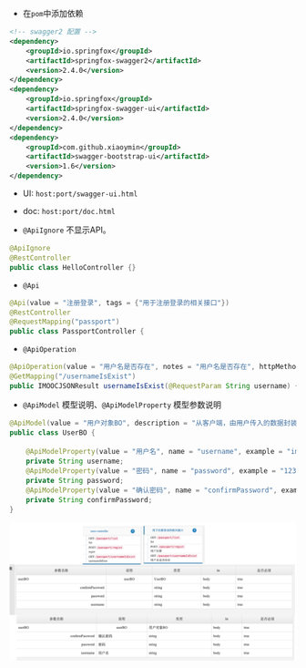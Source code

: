* 在`pom`中添加依赖

```xml
<!-- swagger2 配置 -->
<dependency>
    <groupId>io.springfox</groupId>
    <artifactId>springfox-swagger2</artifactId>
    <version>2.4.0</version>
</dependency>
<dependency>
    <groupId>io.springfox</groupId>
    <artifactId>springfox-swagger-ui</artifactId>
    <version>2.4.0</version>
</dependency>
<dependency>
    <groupId>com.github.xiaoymin</groupId>
    <artifactId>swagger-bootstrap-ui</artifactId>
    <version>1.6</version>
</dependency>
```

* UI: `host:port/swagger-ui.html`
* doc: `host:port/doc.html`

* `@ApiIgnore` 不显示API。

```java
@ApiIgnore
@RestController
public class HelloController {}
```

* `@Api`

```java
@Api(value = "注册登录", tags = {"用于注册登录的相关接口"})
@RestController
@RequestMapping("passport")
public class PassportController {
```

* `@ApiOperation`

```java
@ApiOperation(value = "用户名是否存在", notes = "用户名是否存在", httpMethod = "GET")
@GetMapping("/usernameIsExist")
public IMOOCJSONResult usernameIsExist(@RequestParam String username) {}
```

* `@ApiModel` 模型说明、`@ApiModelProperty` 模型参数说明

```java
@ApiModel(value = "用户对象BO", description = "从客户端，由用户传入的数据封装在此entity中")
public class UserBO {

    @ApiModelProperty(value = "用户名", name = "username", example = "imooc", required = true)
    private String username;
    @ApiModelProperty(value = "密码", name = "password", example = "123456", required = true)
    private String password;
    @ApiModelProperty(value = "确认密码", name = "confirmPassword", example = "123456", required = false)
    private String confirmPassword;
}
```

<img src="/assets/images/useage/35.png"/>

























































